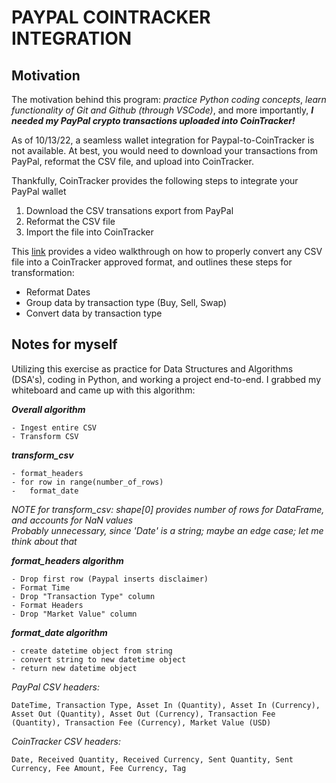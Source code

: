 # PAYPAL COINTRACKER INTEGRATION

## Motivation
The motivation behind this program: *practice Python coding concepts*, *learn functionality of Git and Github (through VSCode)*, and more importantly, ***I needed my PayPal crypto transactions uploaded into CoinTracker!***

As of 10/13/22, a seamless wallet integration for Paypal-to-CoinTracker is not available. At best, you would need to download your transactions from PayPal, reformat the CSV file, and upload into CoinTracker.

Thankfully, CoinTracker provides the following steps to integrate your PayPal wallet
1. Download the CSV transations export from PayPal
2. Reformat the CSV file
3. Import the file into CoinTracker

This [link](https://community.cointracker.io/t/convert-any-csv-into-the-cointracker-csv-format/553) provides a video walkthrough on how to properly convert any CSV file into a CoinTracker approved format, and outlines these steps for transformation:
- Reformat Dates
- Group data by transaction type (Buy, Sell, Swap)
- Convert data by transaction type

## Notes for myself

Utilizing this exercise as practice for Data Structures and Algorithms (DSA's), coding in Python, and working a project end-to-end. I grabbed my whiteboard and came up with this algorithm:

***Overall algorithm*** <br>
```
- Ingest entire CSV
- Transform CSV
```

***transform_csv*** <br>
```
- format_headers
- for row in range(number_of_rows)
-   format_date
```

*NOTE for transform_csv: shape[0] provides number of rows for DataFrame, and accounts for NaN values*<br>
*Probably unnecessary, since 'Date' is a string; maybe an edge case; let me think about that*<br>

***format_headers algorithm*** <br>
```
- Drop first row (Paypal inserts disclaimer)
- Format Time
- Drop "Transaction Type" column
- Format Headers
- Drop "Market Value" column
```

***format_date algorithm*** <br>
```
- create datetime object from string
- convert string to new datetime object
- return new datetime object
```


*PayPal CSV headers:* <br>
    
    DateTime, Transaction Type, Asset In (Quantity), Asset In (Currency), Asset Out (Quantity), Asset Out (Currency), Transaction Fee (Quantity), Transaction Fee (Currency), Market Value (USD)

*CoinTracker CSV headers:* <br>

    Date, Received Quantity, Received Currency, Sent Quantity, Sent Currency, Fee Amount, Fee Currency, Tag

